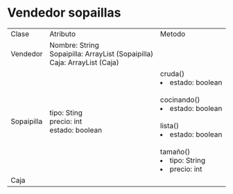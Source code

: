 # Vendedor sopaillas

<header>
<body>
<table> 
<tbody>
<tr>
<td>Clase</td>
<td>Atributo</td>
<td>Metodo</td>
</tr>
<tr>
<td>Vendedor</td>
<td>
Nombre: String 
<br>
Sopaipilla: ArrayList (Sopaipilla)
<br>
Caja: ArrayList (Caja)
<br>
</td>
<td></td>
</tr>
<tr>
<td>Sopaipilla</td>
<td>
tipo: Sting
<br>
precio: int
<br>
estado: boolean
</td>
<td>
cruda() <br>
   <li>estado: boolean </li>
<br>
cocinando() <br>
    <li>estado: boolean </li>
<br>
lista()<br>
    <li>estado: boolean</li>
<br>
tamaño()<br>
    <li>tipo: String</li>
    <li>precio: int</li>
</td>
</tr>
<tr>
<td>Caja</td>
<td></td>
<td></td>
</tr>
</tbody>
</table>

</body>

</header>




